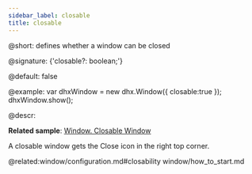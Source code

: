 ```yaml
---
sidebar_label: closable
title: closable
---          
```


@short: defines whether a window can be closed

@signature: {'closable?: boolean;'}

@default: false

@example: 
var dhxWindow = new dhx.Window({
    closable:true
});
dhxWindow.show();



@descr:

**Related sample**: [Window. Closable Window](https://snippet.dhtmlx.com/d1nbhada)
 
A closable window gets the Close icon in the right top corner.

@related:window/configuration.md#closability
window/how_to_start.md